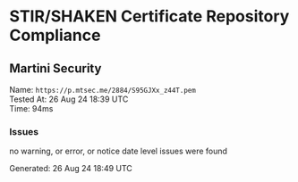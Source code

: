 # STIR/SHAKEN Certificate Repository Compliance

## Martini Security

Name: `https://p.mtsec.me/2884/S95GJXx_z44T.pem`\
Tested At: 26 Aug 24 18:39 UTC\
Time: 94ms

### Issues

no warning, or error, or notice date level issues were found

Generated: 26 Aug 24 18:49 UTC